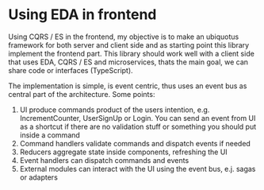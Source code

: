 # Using EDA in frontend

Using CQRS / ES in the frontend, my objective is to make an ubiquotus framework for both server and client side and as starting point this library implement the frontend part. This library should work well with a client side that uses EDA, CQRS / ES and microservices, thats the main goal, we can share code or interfaces (TypeScript).

The implementation is simple, is event centric, thus uses an event bus as central part of the architecture. Some points:

1. UI produce commands product of the users intention, e.g. IncrementCounter, UserSignUp or Login. You can send an event from UI as a shortcut if there are no validation stuff or something you should put inside a command
2. Command handlers validate commands and dispatch events if needed
2. Reducers aggregate state inside components, refreshing the UI
3. Event handlers can dispatch commands and events
4. External modules can interact with the UI using the event bus, e.j. sagas or adapters
